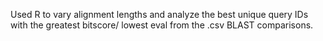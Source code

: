 Used R to vary alignment lengths and analyze the best unique query IDs with the greatest
bitscore/ lowest eval from the .csv BLAST comparisons.


